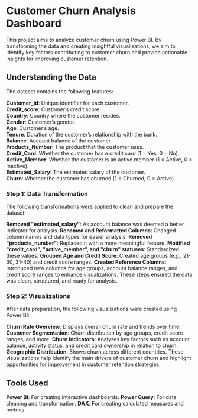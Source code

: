 # Customer Churn Analysis Dashboard
This project aims to analyze customer churn using Power BI. By transforming the data and creating insightful visualizations, we aim to identify key factors contributing to customer churn and provide actionable insights for improving customer retention.

## Understanding the Data
The dataset contains the following features:

**Customer_id**: Unique identifier for each customer.  
**Credit_score**: Customer’s credit score.  
**Country**: Country where the customer resides.  
**Gender**: Customer’s gender.  
**Age**: Customer’s age.  
**Tenure**: Duration of the customer’s relationship with the bank.  
**Balance**: Account balance of the customer.  
**Products_Number**: The product that the customer uses.  
**Credit_Card**: Whether the customer has a credit card (1 = Yes, 0 = No).  
**Active_Member**: Whether the customer is an active member (1 = Active, 0 = Inactive).  
**Estimated_Salary**: The estimated salary of the customer.  
**Churn**: Whether the customer has churned (1 = Churned, 0 = Active).  

### Step 1: Data Transformation
The following transformations were applied to clean and prepare the dataset:

**Removed "estimated_salary"**: As account balance was deemed a better indicator for analysis.
**Renamed and Reformatted Columns**: Changed column names and data types for easier analysis.
**Removed "products_number"**: Replaced it with a more meaningful feature.
**Modified "credit_card", "active_member", and "churn" statuses**: Standardized these values.
**Grouped Age and Credit Score**: Created age groups (e.g., 21-30, 31-40) and credit score ranges.
**Created Reference Columns**: Introduced new columns for age groups, account balance ranges, and credit score ranges to enhance visualizations.
These steps ensured the data was clean, structured, and ready for analysis.

### Step 2: Visualizations
After data preparation, the following visualizations were created using Power BI:

**Churn Rate Overview**: Displays overall churn rate and trends over time.
**Customer Segmentation**: Churn distribution by age groups, credit score ranges, and more.
**Churn Indicators**: Analyzes key factors such as account balance, activity status, and credit card ownership in relation to churn.
**Geographic Distribution**: Shows churn across different countries.
These visualizations help identify the main drivers of customer churn and highlight opportunities for improvement in customer retention strategies.

## Tools Used
**Power BI**: For creating interactive dashboards.
**Power Query**: For data cleaning and transformation.
**DAX**: For creating calculated measures and metrics.
